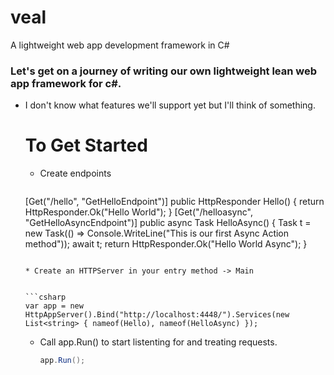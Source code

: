 # veal
A lightweight web app development framework in C#

### Let's get on a journey of writing our own lightweight lean web app framework for c#.

* I don't know what features we'll support yet but I'll think of something.

  # To Get Started
   * Create endpoints
     ```csharp
    [Get("/hello", "GetHelloEndpoint")]
    public HttpResponder Hello()
    {
        return HttpResponder.Ok("Hello World");
    }
    [Get("/helloasync", "GetHelloAsyncEndpoint")]
    public async Task<HttpResponder> HelloAsync()
    {
        Task t = new Task(() => Console.WriteLine("This is our first Async Action method"));
        await t;
        return HttpResponder.Ok("Hello World Async");
    }

     ```

  * Create an HTTPServer in your entry method -> Main
     

  ```csharp
  var app = new HttpAppServer().Bind("http://localhost:4448/").Services(new List<string> { nameof(Hello), nameof(HelloAsync) });

  ```

  * Call app.Run() to start listenting for and treating requests.
    ```csharp
    app.Run();
    ```
